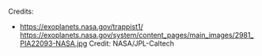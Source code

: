 Credits:

- https://exoplanets.nasa.gov/trappist1/ https://exoplanets.nasa.gov/system/content_pages/main_images/2981_PIA22093-NASA.jpg Credit: NASA/JPL-Caltech